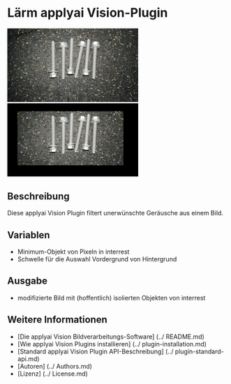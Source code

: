 # Lärm applyai Vision-Plugin

<Div style = "float: left;">
<Img src = "./example_in.jpg" width = "300" alt = "Eingabebild">
<Img src = "./example_out.jpg" width = "300" alt = "Ausgangsbild">
</ Div>

## Beschreibung
Diese applyai Vision Plugin filtert unerwünschte Geräusche aus einem Bild.

## Variablen
- Minimum-Objekt von Pixeln in interrest
- Schwelle für die Auswahl Vordergrund von Hintergrund

## Ausgabe
- modifizierte Bild mit (hoffentlich) isolierten Objekten von interrest

## Weitere Informationen
- [Die applyai Vision Bildverarbeitungs-Software] (../ README.md)
- [Wie applyai Vision Plugins installieren] (../ plugin-installation.md)
- [Standard applyai Vision Plugin API-Beschreibung] (../ plugin-standard-api.md)
- [Autoren] (../ Authors.md)
- [Lizenz] (../ License.md)
